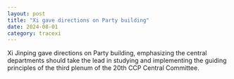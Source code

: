 ```yaml
---
layout: post
title: "Xi gave directions on Party building"
date: 2024-08-01
category: tracexi
---
```


Xi Jinping gave directions on Party building, emphasizing the central departments should take the lead in studying and implementing the guiding principles of the third plenum of the 20th CCP Central Committee.